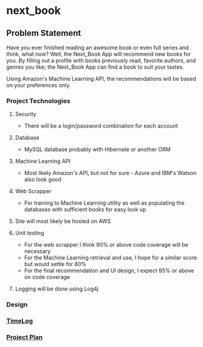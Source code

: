 # next_book


## Problem Statement

Have you ever finished reading an awesome book or even full series and think, what now? Well, the Next_Book App will recommend new books for you. By filling out a profile with books previously read, favorite authors, and genres you like; the Next_Book App can find a book to suit your tastes.

Using Amazon's Machine Learning API, the recommendations will be based on your preferences only.


### Project Technologies

1. Security 
    - There will be a login/password combination for each account

2. Database
    - MySQL database probably with Hibernate or another ORM

3. Machine Learning API
    - Most likely Amazon's API, but not for sure - Azure and IBM's Watson also look good

4. Web Scrapper
    - For training to Machine Learning utility as well as populating the databases with sufficient books for easy look up

5. Site will most likely be hosted on AWS
    
6. Unit testing
    - For the web scrapper I think 90% or above code coverage will be necessary
    - For the Machine Learning retrieval and use, I hope for a similar score but would settle for 80%
    - For the final recommendation and UI design, I expect 95% or above on code coverage

7. Logging will be done using Log4j


### Design


### [TimeLog](https://github.com/j-stoff/my_next_book/blob/master/TimeLog.md)

### [Project Plan](https://github.com/j-stoff/my_next_book/blob/master/ProjectPlan.md)

